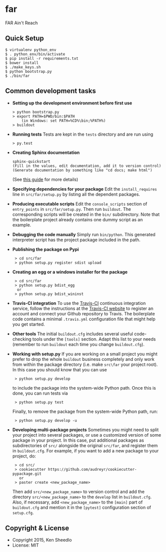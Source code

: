 # far
FAR Ain't Reach

## Quick Setup

```
$ virtualenv python_env
$ . python_env/bin/activate
$ pip install -r requirements.txt
$ bower install
$ ./make_keys.sh
$ python bootstrap.py
$ ./bin/far
```

Common development tasks
------------------------

  * **Setting up the development environment before first use**

        > python bootstrap.py
        > export PATH=$PWD/bin:$PATH
            (in Windows: set PATH=%CD%\bin;%PATH%)
        > buildout

  * **Running tests**
    Tests are kept in the `tests` directory and are run using

        > py.test

  * **Creating Sphinx documentation**

        sphinx-quickstart
        (Fill in the values, edit documentation, add it to version control)
        (Generate documentation by something like "cd docs; make html")

    (See [this guide](http://sphinx-doc.org/tutorial.html) for more details)

  * **Specifying dependencies for your package**
    Edit the `install_requires` line in `src/far/setup.py` by listing all the dependent packages.

  * **Producing executable scripts**
    Edit the `console_scripts` section of `entry_points` in `src/far/setup.py`. Then run `buildout`. The corresponding scripts will be created in the `bin/` subdirectory. Note that the boilerplate project already contains one dummy script as an example.

  * **Debugging the code manually**
    Simply run `bin/python`. This generated interpreter script has the project package included in the path.

  * **Publishing the package on Pypi**

         > cd src/far
         > python setup.py register sdist upload

  * **Creating an egg or a windows installer for the package**

         > cd src/far
         > python setup.py bdist_egg
          or
         > python setup.py bdist_wininst

  * **Travis-CI integration**
    To use the [Travis-CI](https://travis-ci.org/) continuous integration service, follow the instructions at the [Travis-CI website](https://travis-ci.org/) to register an account and connect your Github repository to Travis. The boilerplate code contains a minimal `.travis.yml` configuration file that might help you get started.

  * **Other tools**
    The initial `buildout.cfg` includes several useful code-checking tools under the `[tools]` section. Adapt this list to your needs (remember to run `buildout` each time you change `buildout.cfg`).

  * **Working with setup.py**
    If you are working on a small project you might prefer to drop the whole `buildout` business completely and only work from within the package directory (i.e. make `src\far` your project root). In this case you should know that you can use

         > python setup.py develop

    to include the package into the system-wide Python path. Once this is done, you can run tests via

         > python setup.py test

    Finally, to remove the package from the system-wide Python path, run:

         > python setup.py develop -u

  * **Developing multi-package projects**
    Sometimes you might need to split your project into several packages, or use a customized version of some package in your project. In this case, put additional packages as subdirectories of `src/` alongside the original `src/far`, and register them in `buildout.cfg`. For example, if you want to add a new package to your project, do:

         > cd src/
         > cookiecutter https://github.com/audreyr/cookiecutter-pypackage.git
           or
         > paster create <new_package_name>

    Then add `src/<new_package_name>` to version control and add the directory `src/<new_package_name>` to the `develop` list in `buildout.cfg`. Also, if necessary, add `<new_package_name>` to the `[main]` part of `buildout.cfg` and mention it in the `[pytest]` configuration section of `setup.cfg`.

Copyright & License
-------------------

  * Copyright 2015, Ken Sheedlo
  * License: MIT

